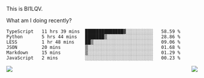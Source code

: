 This is BI1LQV.

What am I doing recently?

<!--START_SECTION:waka-->

```text
TypeScript   11 hrs 39 mins  ██████████████▓░░░░░░░░░░   58.59 %
Python       5 hrs 44 mins   ███████▒░░░░░░░░░░░░░░░░░   28.86 %
LESS         1 hr 48 mins    ██▒░░░░░░░░░░░░░░░░░░░░░░   09.06 %
JSON         20 mins         ▒░░░░░░░░░░░░░░░░░░░░░░░░   01.68 %
Markdown     15 mins         ▒░░░░░░░░░░░░░░░░░░░░░░░░   01.29 %
JavaScript   2 mins          ░░░░░░░░░░░░░░░░░░░░░░░░░   00.23 %
```

<!--END_SECTION:waka-->
<img align="right" src="https://github-readme-stats.vercel.app/api?username=bi1lqv&show_icons=true&count_private=true">

<img src="https://metrics.lecoq.io/bi1lqv?template=classic&base.activity=0&base.community=0&base.repositories=0&base.metadata=0&isocalendar=1&base=header%2C%20activity%2C%20community%2C%20repositories%2C%20metadata&base.indepth=false&base.hireable=false&isocalendar=false&isocalendar.duration=full-year&config.timezone=Asia%2FShanghai">
